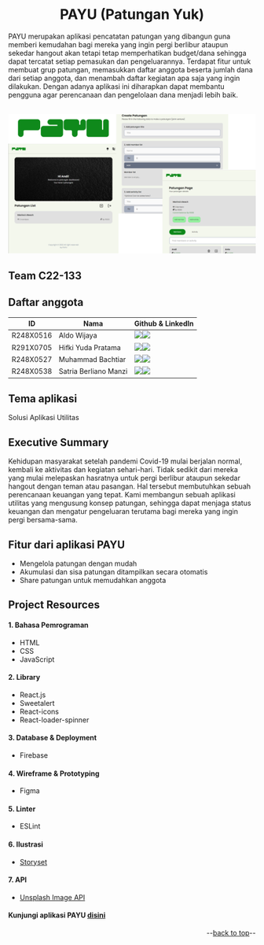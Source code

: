 <a name="readme-top"></a>

# <div align="center">PAYU (Patungan Yuk)</div>

PAYU merupakan aplikasi pencatatan patungan yang dibangun guna memberi kemudahan bagi mereka yang ingin pergi berlibur ataupun sekedar hangout akan tetapi tetap memperhatikan budget/dana sehingga dapat tercatat setiap pemasukan dan pengeluarannya. Terdapat fitur untuk membuat grup patungan, memasukkan daftar anggota beserta jumlah dana dari setiap anggota, dan menambah daftar kegiatan apa saja yang ingin dilakukan. Dengan adanya aplikasi ini diharapkan dapat membantu pengguna agar perencanaan dan pengelolaan dana menjadi lebih baik.

<br />
<div align="center">
<img src="src/assets/Dokumentasi1.png" alt="Dokumentasi">
</div>

## Team C22-133

## Daftar anggota
| ID        | Nama                  | Github & LinkedIn                                                
| --------- | --------------------- | ----------------------------------------------------------------
| R248X0516 | Aldo Wijaya           | <a href="https://github.com/AldoWijaya27"><img src="https://img.shields.io/badge/github-%23121011.svg?style=for-the-badge&logo=github&logoColor=white" /></a><a href="https://www.linkedin.com/in/aldo-wijaya-0a8750201/"><img src="https://img.shields.io/badge/LinkedIn-0077B5?style=for-the-badge&logo=linkedin&logoColor=white" /></a>
| R291X0705 | Hifki Yuda Pratama    | <a href="https://github.com/hifkiyuda"><img src="https://img.shields.io/badge/github-%23121011.svg?style=for-the-badge&logo=github&logoColor=white" /></a><a href="https://www.linkedin.com/in/hifki-yuda-pratama-37ab0b248/"><img src="https://img.shields.io/badge/LinkedIn-0077B5?style=for-the-badge&logo=linkedin&logoColor=white" /></a>
| R248X0527 | Muhammad Bachtiar     | <a href="https://github.com/muhammadbachtiar"><img src="https://img.shields.io/badge/github-%23121011.svg?style=for-the-badge&logo=github&logoColor=white" /></a><a href="https://www.linkedin.com/in/muhammad-bachtiar-93b861222/"><img src="https://img.shields.io/badge/LinkedIn-0077B5?style=for-the-badge&logo=linkedin&logoColor=white" /></a>
| R248X0538 | Satria Berliano Manzi | <a href="https://github.com/satriaberliano"><img src="https://img.shields.io/badge/github-%23121011.svg?style=for-the-badge&logo=github&logoColor=white" /></a><a href="https://www.linkedin.com/in/satriaberlianomanzi/"><img src="https://img.shields.io/badge/LinkedIn-0077B5?style=for-the-badge&logo=linkedin&logoColor=white" /></a>

## Tema aplikasi
Solusi Aplikasi Utilitas

## Executive Summary
Kehidupan masyarakat setelah pandemi Covid-19 mulai berjalan normal, kembali ke aktivitas dan kegiatan sehari-hari. Tidak sedikit dari mereka yang mulai melepaskan hasratnya untuk pergi berlibur ataupun sekedar hangout dengan teman atau pasangan. Hal tersebut membutuhkan sebuah perencanaan keuangan yang tepat. Kami membangun sebuah aplikasi utilitas yang mengusung konsep patungan, sehingga dapat menjaga status keuangan dan mengatur pengeluaran terutama bagi mereka yang ingin pergi bersama-sama.

## Fitur dari aplikasi PAYU
* Mengelola patungan dengan mudah
* Akumulasi dan sisa patungan ditampilkan secara otomatis
* Share patungan untuk memudahkan anggota

## Project Resources
#### 1. Bahasa Pemrograman
* HTML
* CSS
* JavaScript

#### 2. Library
* React.js
* Sweetalert
* React-icons
* React-loader-spinner

#### 3. Database & Deployment
* Firebase

#### 4. Wireframe & Prototyping
* Figma

#### 5. Linter
* ESLint

#### 6. Ilustrasi
* [Storyset](https://storyset.com/)

#### 7. API
* [Unsplash Image API](https://unsplash.com/developers)



#### Kunjungi aplikasi PAYU [disini](https://patungan-yuk-dicoding.web.app)


<p align="right">--<a href="#readme-top">back to top</a>--</p>
